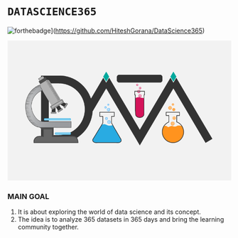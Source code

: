# `DATASCIENCE365`

![forthebadge](https://forthebadge.com/images/badges/built-with-love.svg)](https://github.com/HiteshGorana/DataScience365)

![](https://github.com/HiteshGorana/DataScience365/blob/master/Awesom-Data-Science4.png)
### MAIN GOAL

1. It is about exploring the world of data science and its concept.
2. The idea is to analyze 365 datasets in 365 days and bring the learning community together.
